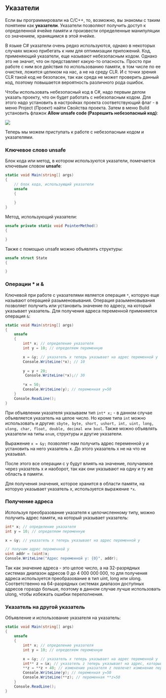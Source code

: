 ## Указатели

Если вы программировали на С/С++, то, возможно, вы знакомы с таким понятием как **указатели**. Указатели позволяют 
получить доступ к определенной ячейке памяти и произвести определенные манипуляции со значением, хранящимся в этой ячейке.

В языке C# указатели очень редко используются, однако в некоторых случаях можно прибегать к ним для оптимизации приложений. 
Код, применяющий указатели, еще называют небезопасным кодом. Однако это не значит, что он представляет какую-то опасность. Просто 
при работе с ним все действия по использованию памяти, в том числе по ее очистке, ложится целиком на нас, а не на среду CLR. 
И с точки зрения CLR такой код не безопасен, так как среда не может проверить данный код, поэтому повышается вероятность различного рода ошибок.

Чтобы использовать небезопасный код в C#, надо первым делом указать проекту, что он будет работать с небезопасным кодом. Для этого надо установить 
в настройках проекта соответствующий флаг - в меню Project (Проект) найти Свойства проекта. Затем в меню Build установить флажок 
**Allow unsafe code (Разрешить небезопасный код)**:

![](https://metanit.com/web/javascript/./pics/8.1.png)

Теперь мы можем приступать к работе с небезопасным кодом и указателями.

### Ключевое слово unsafe

Блок кода или метод, в котором используются указатели, помечается ключевым словом **unsafe**:

```cs
static void Main(string[] args)
{
	// блок кода, использующий указатели
    unsafe 
    {
	
    }
}
```

Метод, использующий указатели:

```cs
unsafe private static void PointerMethod()
{

}
```

Также с помощью unsafe можно объявлять структуры:

```cs
unsafe struct State
{ 

}
```

### Операции * и &

Ключевой при работе с указателями является операция `*`, которую еще называют операцией разыменовывания. Операция разыменовывания 
позволяет получить или установить значение по адресу, на который указывает указатель. Для получения адреса переменной 
применяется операция `&`:

```cs
static void Main(string[] args)
{
    unsafe 
    {       
        int* x; // определение указателя
        int y = 10; // определяем переменную

        x = &y; // указатель x теперь указывает на адрес переменной y
        Console.WriteLine(*x); // 10
		
		y = y + 20;
         Console.WriteLine(*x);// 30
		 
        *x = 50; 
        Console.WriteLine(y); // переменная y=50
    }
    Console.ReadLine();
}
```

При объявлении указателя указываем тип `int* x;` - в данном случае объявляется указатель на целое число. Но кроме типа 
`int` можно использовать и другие: `sbyte, byte, short, ushort, int, uint, long, ulong, char, float, double, decimal или bool`. 
Также можно объявлять указатели на типы `enum`, структуры и другие указатели.

Выражение `x = &y;` позволяет нам получить адрес переменной y и установить на него указатель x. До этого указатель x не на что не указывал.

После этого все операции с y будут влиять на значение, получаемое через указатель x и наоборот, так как они указывают на одну и ту же область в памяти.

Для получения значения, которое хранится в области памяти, на которую указывает указатель x, используется выражение `*x`.

### Получение адреса

Используя преобразование указателя к целочисленному типу, можно получить адрес памяти, на который указывает указатель:

```cs
int* x; // определение указателя
int y = 10; // определяем переменную

x = &y; // указатель x теперь указывает на адрес переменной y

// получим адрес переменной y
uint addr = (uint)x;
Console.WriteLine("Адрес переменной y: {0}", addr);
```

Так как значение адреса - это целое число, а на 32-разрядных системах диапазон адресов 0 до 4 000 000 000, то для получения адреса 
используется преобразование в тип uint, long или ulong. Соответственно на 64-разрядных системах диапазон доступных адресов гораздо больше, 
поэтому в данном случае лучше использовать ulong, чтобы избежать ошибки переполнения.

### Указатель на другой указатель

Объявление и использование указателя на указатель:

```cs
static void Main(string[] args)
{
    unsafe 
    {       
        int* x; // определение указателя
        int y = 10; // определяем переменную

        x = &y; // указатель x теперь указывает на адрес переменной y
        int** z = &x; // указатель z теперь указывает на адрес, который указывает и указатель x
        **z = **z + 40; // изменение указателя z повлечет изменение переменной y
        Console.WriteLine(y); // переменная y=50
		Console.WriteLine(**z); // переменная **z=50
    }
    Console.ReadLine();
}
```


